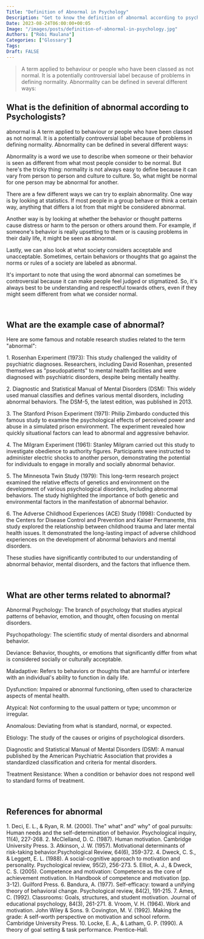 ```yaml
---
Title: "Definition of Abnormal in Psychology"
Description: "Get to know the definition of abnormal according to psychologists."
Date: 2023-08-24T06:00:00+00:05
Image: "/images/posts/definition-of-abnormal-in-psychology.jpg"
Authors: ["Robi Maulana"]
Categories: ["Glossary"]
Tags: 
Draft: FALSE
---
```





> A term applied to behaviour or people who have been classed as not normal. It is a potentially controversial label because of problems in defining normality. Abnormality can be defined in several different ways:

## What is the definition of abnormal according to Psychologists?

abnormal is A term applied to behaviour or people who have been classed as not normal. It is a potentially controversial label because of problems in defining normality. Abnormality can be defined in several different ways:

Abnormality is a word we use to describe when someone or their behavior is seen as different from what most people consider to be normal. But here's the tricky thing: normality is not always easy to define because it can vary from person to person and culture to culture. So, what might be normal for one person may be abnormal for another.

There are a few different ways we can try to explain abnormality. One way is by looking at statistics. If most people in a group behave or think a certain way, anything that differs a lot from that might be considered abnormal.

Another way is by looking at whether the behavior or thought patterns cause distress or harm to the person or others around them. For example, if someone's behavior is really upsetting to them or is causing problems in their daily life, it might be seen as abnormal.

Lastly, we can also look at what society considers acceptable and unacceptable. Sometimes, certain behaviors or thoughts that go against the norms or rules of a society are labeled as abnormal.

It's important to note that using the word abnormal can sometimes be controversial because it can make people feel judged or stigmatized. So, it's always best to be understanding and respectful towards others, even if they might seem different from what we consider normal.

 

## What are the example case of abnormal?

Here are some famous and notable research studies related to the term "abnormal":

1\. Rosenhan Experiment (1973): This study challenged the validity of psychiatric diagnoses. Researchers, including David Rosenhan, presented themselves as "pseudopatients" to mental health facilities and were diagnosed with psychiatric disorders, despite being mentally healthy.

2\. Diagnostic and Statistical Manual of Mental Disorders (DSM): This widely used manual classifies and defines various mental disorders, including abnormal behaviors. The DSM-5, the latest edition, was published in 2013.

3\. The Stanford Prison Experiment (1971): Philip Zimbardo conducted this famous study to examine the psychological effects of perceived power and abuse in a simulated prison environment. The experiment revealed how quickly situational factors can lead to abnormal and aggressive behavior.

4\. The Milgram Experiment (1961): Stanley Milgram carried out this study to investigate obedience to authority figures. Participants were instructed to administer electric shocks to another person, demonstrating the potential for individuals to engage in morally and socially abnormal behavior.

5\. The Minnesota Twin Study (1979): This long-term research project examined the relative effects of genetics and environment on the development of various psychological disorders, including abnormal behaviors. The study highlighted the importance of both genetic and environmental factors in the manifestation of abnormal behavior.

6\. The Adverse Childhood Experiences (ACE) Study (1998): Conducted by the Centers for Disease Control and Prevention and Kaiser Permanente, this study explored the relationship between childhood trauma and later mental health issues. It demonstrated the long-lasting impact of adverse childhood experiences on the development of abnormal behaviors and mental disorders.

These studies have significantly contributed to our understanding of abnormal behavior, mental disorders, and the factors that influence them.

 

## What are other terms related to abnormal?

Abnormal Psychology: The branch of psychology that studies atypical patterns of behavior, emotion, and thought, often focusing on mental disorders.

Psychopathology: The scientific study of mental disorders and abnormal behavior.

Deviance: Behavior, thoughts, or emotions that significantly differ from what is considered socially or culturally acceptable.

Maladaptive: Refers to behaviors or thoughts that are harmful or interfere with an individual's ability to function in daily life.

Dysfunction: Impaired or abnormal functioning, often used to characterize aspects of mental health.

Atypical: Not conforming to the usual pattern or type; uncommon or irregular.

Anomalous: Deviating from what is standard, normal, or expected.

Etiology: The study of the causes or origins of psychological disorders.

Diagnostic and Statistical Manual of Mental Disorders (DSM): A manual published by the American Psychiatric Association that provides a standardized classification and criteria for mental disorders.

Treatment Resistance: When a condition or behavior does not respond well to standard forms of treatment.

 

## References for abnormal

1\. Deci, E. L., & Ryan, R. M. (2000). The" what" and" why" of goal pursuits: Human needs and the self-determination of behavior. Psychological inquiry, 11(4), 227-268. 2. McClelland, D. C. (1987). Human motivation. Cambridge University Press. 3. Atkinson, J. W. (1957). Motivational determinants of risk-taking behavior.Psychological Review, 64(6), 359-372. 4. Dweck, C. S., & Leggett, E. L. (1988). A social-cognitive approach to motivation and personality. Psychological review, 95(2), 256-273. 5. Elliot, A. J., & Dweck, C. S. (2005). Competence and motivation: Competence as the core of achievement motivation. In Handbook of competence and motivation (pp. 3-12). Guilford Press. 6. Bandura, A. (1977). Self-efficacy: toward a unifying theory of behavioral change. Psychological review, 84(2), 191-215. 7. Ames, C. (1992). Classrooms: Goals, structures, and student motivation. Journal of educational psychology, 84(3), 261-271. 8. Vroom, V. H. (1964). Work and motivation. John Wiley & Sons. 9. Covington, M. V. (1992). Making the grade: A self-worth perspective on motivation and school reform. Cambridge University Press. 10. Locke, E. A., & Latham, G. P. (1990). A theory of goal setting & task performance. Prentice-Hall.
